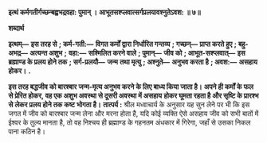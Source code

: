 **इत्थं कर्मगतीर्गच्छन्बह्वभद्रवहा: पुमान् ।** **आभूतसश्प्लवात्सर्गप्रलयावश्नुतेऽवश: ॥ ७॥** 

**शब्दार्थ** 

**इत्थम्—** **इस तरह से** **; कर्म-गती:—** **विगत कर्मों द्वारा निर्धारित गन्तव्य** **; गच्छन्—** **प्राप्त करते हुए** **; बहु-अभद्र—** **अत्यन्त अशुभ** **;** **वहा:—** **सश्मिलित करने वाले** **; पुमान्—** **जीव को** **; आभूत-सश्प्लवात्—** **इस ब्रह्माण्ड के प्रलय होने तक** **; सर्ग-प्रलयौ—** **जन्म** **तथा मृत्यु** **; अश्नुते—** **अनुभव करता है** **; अवश:—** **असहाय होकर।** **.** 

**इस तरह बद्धजीव को बारश्बार जन्म-मृत्य अनुभव करने के लिए बाध्य किया जाता है।** **अपने ही कर्मों के फल से प्रेरित होकर, वह एक अशुभ अवस्था से दूसरी अवस्था में असहाय** **होकर घूमता रहता है और सृष्टि के प्रारश्भ से लेकर प्रलय होने तक कष्ट भोगता है।** **तात्पर्य :** श्रील मध्वाचार्य के अनुसार यह सुन लेने पर भी कि इस जगत में जीव को बारश्बार जन्म लेना और मरना होता है, यदि कोई व्यक्ति ऐसे असहाय जीव को सभी बातों में ईश्वर के तुल्य मानता है, तो वह निश्चय ही ब्रह्माण्ड के गहनतम अंधकार में गिरेगा, जहाँ से उसका निकल पाना कठिन है। 